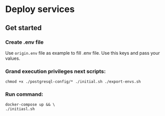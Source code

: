 # Deploy services



## Get started

### Create .env file
Use `origin.env` file as example to fill .env file. Use this keys and pass your values.

### Grand execution privileges next scripts:
```shell
chmod +x ./postgresql-config/* ./initial.sh ./export-envs.sh
```

### Run command:
```shell
docker-compose up && \
./initiasl.sh
```